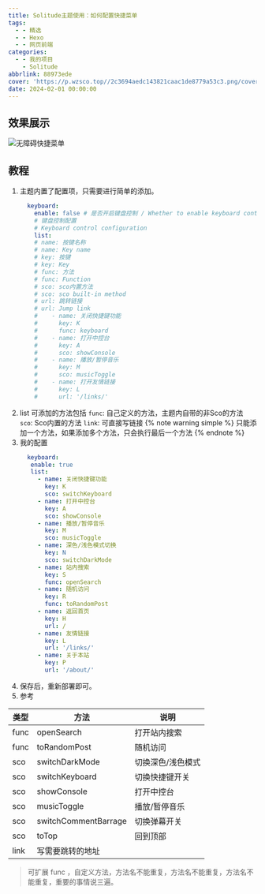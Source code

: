 ```yaml
---
title: Solitude主题使用：如何配置快捷菜单
tags:
  - - 精选
  - - Hexo
  - - 网页前端
categories:
  - - 我的项目
    - Solitude
abbrlink: 88973ede
cover: 'https://p.wzsco.top//2c3694aedc143821caac1de8779a53c3.png/cover'
date: 2024-02-01 00:00:00
---
```


## 效果展示

![无障碍快捷菜单](https://p.wzsco.top//a61764e5056eace17e8a25b403b38f29.png/blogimg)

## 教程

1. 主题内置了配置项，只需要进行简单的添加。
    ```yaml
      keyboard:
        enable: false # 是否开启键盘控制 / Whether to enable keyboard control
        # 键盘控制配置
        # Keyboard control configuration
        list:
        # name: 按键名称
        # name: Key name
        # key: 按键
        # key: Key
        # func: 方法
        # func: Function
        # sco: sco内置方法
        # sco: sco built-in method
        # url: 跳转链接
        # url: Jump link
        #    - name: 关闭快捷键功能
        #      key: K
        #      func: keyboard
        #    - name: 打开中控台
        #      key: A
        #      sco: showConsole
        #    - name: 播放/暂停音乐
        #      key: M
        #      sco: musicToggle
        #    - name: 打开友情链接
        #      key: L
        #      url: '/links/'
    ```
2. list 可添加的方法包括
   `func`: 自己定义的方法，主题内自带的非Sco的方法
   `sco`: Sco内置的方法
   `link`: 可直接写链接
   {% note warning simple %}
   只能添加一个方法，如果添加多个方法，只会执行最后一个方法
   {% endnote %}
3. 我的配置
   ```yaml
     keyboard:
      enable: true
      list:
        - name: 关闭快捷键功能
          key: K
          sco: switchKeyboard
        - name: 打开中控台
          key: A
          sco: showConsole
        - name: 播放/暂停音乐
          key: M
          sco: musicToggle
        - name: 深色/浅色模式切换
          key: N
          sco: switchDarkMode
        - name: 站内搜索
          key: S
          func: openSearch
        - name: 随机访问
          key: R
          func: toRandomPost
        - name: 返回首页
          key: H
          url: /
        - name: 友情链接
          key: L
          url: '/links/'
        - name: 关于本站
          key: P
          url: '/about/' 
     ```
4. 保存后，重新部署即可。
5. 参考

| 类型   | 方法                   | 说明        |
|------|----------------------|-----------|
| func | openSearch           | 打开站内搜索    |
| func | toRandomPost         | 随机访问      |
| sco  | switchDarkMode       | 切换深色/浅色模式 |
| sco  | switchKeyboard       | 切换快捷键开关   |
| sco  | showConsole          | 打开中控台     |
| sco  | musicToggle          | 播放/暂停音乐   |
| sco  | switchCommentBarrage | 切换弹幕开关    |
| sco  | toTop                | 回到顶部      |
| link | 写需要跳转的地址             |

> 可扩展 func ，自定义方法，方法名不能重复，方法名不能重复，方法名不能重复，重要的事情说三遍。